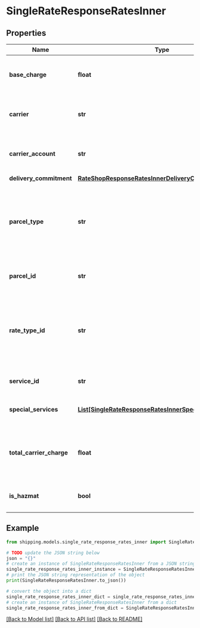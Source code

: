 # SingleRateResponseRatesInner


## Properties

Name | Type | Description | Notes
------------ | ------------- | ------------- | -------------
**base_charge** | **float** | The base service charge is payable to the carrier, excluding special service charges. | [optional] 
**carrier** | **str** | Carrier is a service used to transport the parcels or couriers from one place to another. | [optional] 
**carrier_account** | **str** | Carrier Account is the account associated to specific carrier service. | [optional] 
**delivery_commitment** | [**RateShopResponseRatesInnerDeliveryCommitment**](RateShopResponseRatesInnerDeliveryCommitment.md) |  | [optional] 
**parcel_type** | **str** | Parcel Type is required for creating a shipment while rating a parcel, which varies as per Carrier selection. ParcelType have categories like Package, Envelopes, Paks, Boxes, Tube, etc.  | [optional] 
**parcel_id** | **str** | It indicates parcelId chosen in the request if was provided | [optional] 
**rate_type_id** | **str** | Its value can be CONTRACT_RATES, COMMERCIAL or COMMERCIAL_BASE for USPS and COMMERCIAL for other carriers depending on the Pitney Bowes contract/subscription | [optional] 
**service_id** | **str** | The unique identifier given to the carrier specific service. | [optional] 
**special_services** | [**List[SingleRateResponseRatesInnerSpecialServicesInner]**](SingleRateResponseRatesInnerSpecialServicesInner.md) |  This provides a carrier-service based special or extra sevice. | [optional] 
**total_carrier_charge** | **float** | The total amount payable to the carrier, including special service fees, surcharges, and any international taxes and duties. | [optional] 
**is_hazmat** | **bool** | It indicated if isHazmat is supported by the service | [optional] 

## Example

```python
from shipping.models.single_rate_response_rates_inner import SingleRateResponseRatesInner

# TODO update the JSON string below
json = "{}"
# create an instance of SingleRateResponseRatesInner from a JSON string
single_rate_response_rates_inner_instance = SingleRateResponseRatesInner.from_json(json)
# print the JSON string representation of the object
print(SingleRateResponseRatesInner.to_json())

# convert the object into a dict
single_rate_response_rates_inner_dict = single_rate_response_rates_inner_instance.to_dict()
# create an instance of SingleRateResponseRatesInner from a dict
single_rate_response_rates_inner_from_dict = SingleRateResponseRatesInner.from_dict(single_rate_response_rates_inner_dict)
```
[[Back to Model list]](../README.md#documentation-for-models) [[Back to API list]](../README.md#documentation-for-api-endpoints) [[Back to README]](../README.md)


